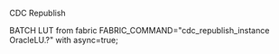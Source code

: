 CDC Republish

BATCH LUT from fabric FABRIC_COMMAND="cdc_republish_instance OracleLU.?" with async=true;
